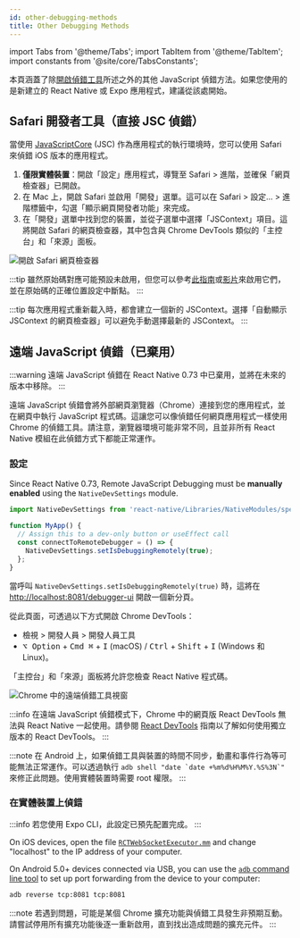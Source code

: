```yaml
---
id: other-debugging-methods
title: Other Debugging Methods
---
```


import Tabs from '@theme/Tabs'; import TabItem from '@theme/TabItem'; import constants from '@site/core/TabsConstants';

本頁涵蓋了除[開啟偵錯工具](./debugging#opening-the-debugger)所述之外的其他 JavaScript 偵錯方法。如果您使用的是新建立的 React Native 或 Expo 應用程式，建議從該處開始。

## Safari 開發者工具（直接 JSC 偵錯）

當使用 [JavaScriptCore](https://trac.webkit.org/wiki/JavaScriptCore) (JSC) 作為應用程式的執行環境時，您可以使用 Safari 來偵錯 iOS 版本的應用程式。

1. **僅限實體裝置**：開啟「設定」應用程式，導覽至 Safari > 進階，並確保「網頁檢查器」已開啟。
2. 在 Mac 上，開啟 Safari 並啟用「開發」選單。這可以在 Safari > 設定... > 進階標籤中，勾選「顯示網頁開發者功能」來完成。
3. 在「開發」選單中找到您的裝置，並從子選單中選擇「JSContext」項目。這將開啟 Safari 的網頁檢查器，其中包含與 Chrome DevTools 類似的「主控台」和「來源」面板。

![開啟 Safari 網頁檢查器](/docs/assets/debugging-safari-developer-tools.jpg)

:::tip
雖然原始碼對應可能預設未啟用，但您可以參考[此指南](https://blog.nparashuram.com/2019/10/debugging-react-native-ios-apps-with.html)或[影片](https://www.youtube.com/watch?v=GrGqIIz51k4)來啟用它們，並在原始碼的正確位置設定中斷點。
:::

:::tip
每次應用程式重新載入時，都會建立一個新的 JSContext。選擇「自動顯示 JSContext 的網頁檢查器」可以避免手動選擇最新的 JSContext。
:::

## 遠端 JavaScript 偵錯（已棄用）

:::warning
遠端 JavaScript 偵錯在 React Native 0.73 中已棄用，並將在未來的版本中移除。
:::

遠端 JavaScript 偵錯會將外部網頁瀏覽器（Chrome）連接到您的應用程式，並在網頁中執行 JavaScript 程式碼。這讓您可以像偵錯任何網頁應用程式一樣使用 Chrome 的偵錯工具。請注意，瀏覽器環境可能非常不同，且並非所有 React Native 模組在此偵錯方式下都能正常運作。

### 設定

Since React Native 0.73, Remote JavaScript Debugging must be **manually enabled** using the `NativeDevSettings` module.

```js
import NativeDevSettings from 'react-native/Libraries/NativeModules/specs/NativeDevSettings';

function MyApp() {
  // Assign this to a dev-only button or useEffect call
  const connectToRemoteDebugger = () => {
    NativeDevSettings.setIsDebuggingRemotely(true);
  };
}
```

當呼叫 `NativeDevSettings.setIsDebuggingRemotely(true)` 時，這將在 [http://localhost:8081/debugger-ui](http://localhost:8081/debugger-ui) 開啟一個新分頁。

從此頁面，可透過以下方式開啟 Chrome DevTools：

- 檢視 > 開發人員 > 開發人員工具
- <kbd>⌥ Option</kbd> + <kbd>Cmd ⌘</kbd> + <kbd>I</kbd> (macOS) / <kbd>Ctrl</kbd> + <kbd>Shift</kbd> + <kbd>I</kbd> (Windows 和 Linux)。

「主控台」和「來源」面板將允許您檢查 React Native 程式碼。

![Chrome 中的遠端偵錯工具視窗](/docs/assets/debugging-chrome-remote-debugger.jpg)

:::info
在遠端 JavaScript 偵錯模式下，Chrome 中的網頁版 React DevTools 無法與 React Native 一起使用。請參閱 [React DevTools](./react-devtools) 指南以了解如何使用獨立版本的 React DevTools。
:::

:::note
在 Android 上，如果偵錯工具與裝置的時間不同步，動畫和事件行為等可能無法正常運作。可以透過執行 ``adb shell "date `date +%m%d%H%M%Y.%S%3N`"`` 來修正此問題。使用實體裝置時需要 root 權限。
:::

### 在實體裝置上偵錯

:::info
若您使用 Expo CLI，此設定已預先配置完成。
:::

<Tabs groupId="platform" defaultValue={constants.defaultPlatform} values={constants.platforms} className="pill-tabs">
<TabItem value="ios">

On iOS devices, open the file [`RCTWebSocketExecutor.mm`](https://github.com/facebook/react-native/blob/master/packages/react-native/React/CoreModules/RCTWebSocketExecutor.mm) and change "localhost" to the IP address of your computer.

</TabItem>
<TabItem value="android">

On Android 5.0+ devices connected via USB, you can use the [`adb` command line tool](http://developer.android.com/tools/help/adb.html) to set up port forwarding from the device to your computer:

```sh
adb reverse tcp:8081 tcp:8081
```

</TabItem>
</Tabs>

:::note
若遇到問題，可能是某個 Chrome 擴充功能與偵錯工具發生非預期互動。請嘗試停用所有擴充功能後逐一重新啟用，直到找出造成問題的擴充元件。
:::